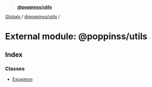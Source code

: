 > **[@poppinss/utils](../README.md)**

[Globals](../README.md) / [@poppinss/utils](_poppinss_utils.md) /

# External module: @poppinss/utils

## Index

### Classes

* [Exception](../classes/_poppinss_utils.exception.md)